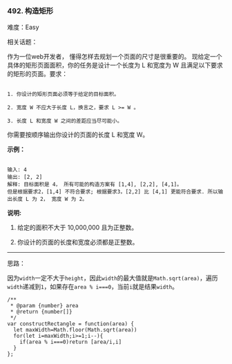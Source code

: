 ### 492. 构造矩形

难度：Easy

相关话题：

作为一位web开发者， 懂得怎样去规划一个页面的尺寸是很重要的。 现给定一个具体的矩形页面面积，你的任务是设计一个长度为 L 和宽度为 W 且满足以下要求的矩形的页面。要求：



```

1. 你设计的矩形页面必须等于给定的目标面积。

2. 宽度 W 不应大于长度 L，换言之，要求 L >= W 。

3. 长度 L 和宽度 W 之间的差距应当尽可能小。
```


你需要按顺序输出你设计的页面的长度 L 和宽度 W。



**示例：** 



```

输入: 4
输出: [2, 2]
解释: 目标面积是 4， 所有可能的构造方案有 [1,4], [2,2], [4,1]。
但是根据要求2，[1,4] 不符合要求; 根据要求3，[2,2] 比 [4,1] 更能符合要求. 所以输出长度 L 为 2， 宽度 W 为 2。
```


**说明:** 




1. 给定的面积不大于 10,000,000 且为正整数。

2. 你设计的页面的长度和宽度必须都是正整数。






-----

思路：

因为`width`一定不大于`height`，因此`width`的最大值就是`Math.sqrt(area)`，遍历`width`递减到`1`，如果存在`area % i===0`，当前`i`就是结果`width`。

```
/**
 * @param {number} area
 * @return {number[]}
 */
var constructRectangle = function(area) {
  let maxWidth=Math.floor(Math.sqrt(area))
  for(let i=maxWidth;i>=1;i--){
    if(area % i===0)return [area/i,i]
  }
};
```

